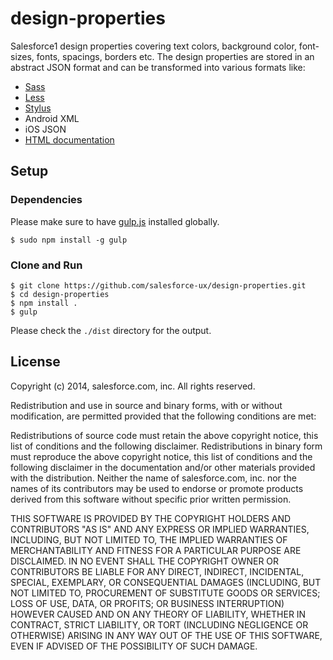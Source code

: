 design-properties
=================

Salesforce1 design properties covering text colors, background color, font-sizes, fonts, spacings, borders etc.
The design properties are stored in an abstract JSON format and can be transformed into various formats like:
- [Sass](http://sass-lang.com)
- [Less](http://lesscss.org)
- [Stylus](http://learnboost.github.io/stylus)
- Android XML
- iOS JSON
- [HTML documentation](http://salesforce-ux.github.io/design-properties)

## Setup

### Dependencies

Please make sure to have [gulp.js](http://gulpjs.com/) installed globally.

    $ sudo npm install -g gulp

### Clone and Run

    $ git clone https://github.com/salesforce-ux/design-properties.git
    $ cd design-properties
    $ npm install .
    $ gulp

Please check the `./dist` directory for the output.

## License

Copyright (c) 2014, salesforce.com, inc. All rights reserved.

Redistribution and use in source and binary forms, with or without modification, are permitted provided that the following conditions are met:

Redistributions of source code must retain the above copyright notice, this list of conditions and the following disclaimer.
Redistributions in binary form must reproduce the above copyright notice, this list of conditions and the following disclaimer in the documentation and/or other materials provided with the distribution.
Neither the name of salesforce.com, inc. nor the names of its contributors may be used to endorse or promote products derived from this software without specific prior written permission.

THIS SOFTWARE IS PROVIDED BY THE COPYRIGHT HOLDERS AND CONTRIBUTORS "AS IS" AND ANY EXPRESS OR IMPLIED WARRANTIES, INCLUDING, BUT NOT LIMITED TO, THE IMPLIED WARRANTIES OF MERCHANTABILITY AND FITNESS FOR A PARTICULAR PURPOSE ARE DISCLAIMED. IN NO EVENT SHALL THE COPYRIGHT OWNER OR CONTRIBUTORS BE LIABLE FOR ANY DIRECT, INDIRECT, INCIDENTAL, SPECIAL, EXEMPLARY, OR CONSEQUENTIAL DAMAGES (INCLUDING, BUT NOT LIMITED TO, PROCUREMENT OF SUBSTITUTE GOODS OR SERVICES; LOSS OF USE, DATA, OR PROFITS; OR BUSINESS INTERRUPTION) HOWEVER CAUSED AND ON ANY THEORY OF LIABILITY, WHETHER IN CONTRACT, STRICT LIABILITY, OR TORT (INCLUDING NEGLIGENCE OR OTHERWISE) ARISING IN ANY WAY OUT OF THE USE OF THIS SOFTWARE, EVEN IF ADVISED OF THE POSSIBILITY OF SUCH DAMAGE.
